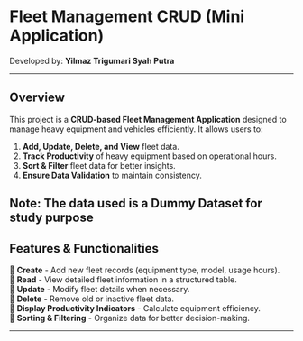 # **Fleet Management CRUD (Mini Application)**  

Developed by: **Yilmaz Trigumari Syah Putra**  

---

## **Overview**  
This project is a **CRUD-based Fleet Management Application** designed to manage heavy equipment and vehicles efficiently. It allows users to:  
1. **Add, Update, Delete, and View** fleet data.  
2. **Track Productivity** of heavy equipment based on operational hours.  
3. **Sort & Filter** fleet data for better insights.  
4. **Ensure Data Validation** to maintain consistency.  

**Note**: The data used is a Dummy Dataset for study purpose
---

## **Features & Functionalities**  
🔹 **Create** - Add new fleet records (equipment type, model, usage hours).  
🔹 **Read** - View detailed fleet information in a structured table.  
🔹 **Update** - Modify fleet details when necessary.  
🔹 **Delete** - Remove old or inactive fleet data.  
🔹 **Display Productivity Indicators** - Calculate equipment efficiency.  
🔹 **Sorting & Filtering** - Organize data for better decision-making.  

---

